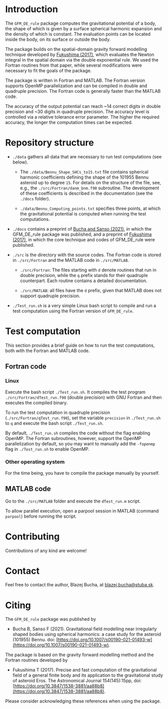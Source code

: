 # Introduction

The `GFM_DE_rule` package computes the gravitational potential of a body, 
the shape of which is given by a surface spherical harmonic expansion and
the density of which is constant. The evaluation points can be located inside
the body, on its surface or outside the body.

The package builds on the spatial-domain gravity forward modelling technique
developed by [Fukushima (2017)](https://doi.org/10.3847/1538-3881/aa88b8),
which evaluates the Newton integral in the spatial domain via the double
exponential rule. We used the Fortran routines from that paper, while several
modifications were necessary to fit the goals of the package.

The package is written in Fortran and MATLAB. The Fortran version supports
OpenMP parallelization and can be compiled in double and quadruple precision.
The Fortran code is generally faster than the MATLAB code.

The accuracy of the output potential can reach ~14 correct digits in
double precision and ~30 digits in quadruple precision. The accuracy level
is controlled via a relative tolerance error parameter. The higher the required
accuracy, the longer the computation times can be expected.


# Repository structure

* `./data` gathers all data that are necessary to run test computations (see
  below).

  * The `./data/Bennu_Shape_SHCs_to15.txt` file contains spherical harmonic
    coefficients defining the shape of the 101955 Bennu asteroid up to degree
    `15`. For details on the structure of the file, see, e.g., the
    `./src/Fortran/danm_bnm.f90` subroutine. The development of these
    coefficients is described in the documentation (see the `./docs` folder).

  * `./data/Bennu_Computing_points.txt` specifies three points, at which the
    gravitational potential is computed when running the test computations.

* `./docs` contains a preprint of [Bucha and Sanso
  (2021)](https://doi.org/10.1007/s00190-021-01493-w), in which the GFM_DE_rule
  package was published, and a preprint of [Fukushima
  (2017)](https://doi.org/10.3847/1538-3881/aa88b8), in which the core
  technique and codes of GFM_DE_rule were published.

* `./src` is the directory with the source codes.  The Fortran code is stored
  in `./src/Fortran` and the MATLAB code in `./src/MATLAB`.

  * `./src/Fortran`: The files starting with `d` denote routines that run in
    double precision, while the `q` prefix stands for their quadruple
    counterpart.  Each routine contains a detailed documentation.

  * `./src/MATLAB`: all files have the `d` prefix, given that MATLAB does not
    support quadruple precision.

* `./Test_run.sh` is a very simple Linux bash script to compile and run a test
  computation using the Fortran version of `GFM_DE_rule`.


# Test computation

This section provides a brief guide on how to run the test computations, both
with the Fortran and MATLAB code.

## Fortran code

### Linux

Execute the bash script `./Test_run.sh`. It compiles the test program
`./src/Fortran/dTest_run.f90` (double precision) with GNU Fortran and then
executes the compiled binary.

To run the test computation in quadruple precision
(`./src/Fortran/qTest_run.f90`), set the variable `precision` in
`./Test_run.sh` to `q` and execute the bash script `./Test_run.sh`.

By default, `./Test_run.sh` compiles the code without the flag enabling
OpenMP. The Fortran subroutines, however, support the OpenMP parallelization by
default, so you may want to manually add the `-fopenmp` flag in `./Test_run.sh`
to enable OpenMP.

### Other operating system

For the time being, you have to compile the package manually by yourself.


## MATLAB code

Go to the `./src/MATLAB` folder and execute the `dTest_run.m` script.

To allow parallel execution, open a parpool session in MATLAB (command
`parpool`) before running the script.


# Contributing

Contributions of any kind are welcome!


# Contact

Feel free to contact the author, Blazej Bucha, at blazej.bucha@stuba.sk.


# Citing

The `GFM_DE_rule` package was published by

 * Bucha B, Sanso F (2021). Gravitational field modelling near irregularly 
   shaped bodies using spherical harmonics: a case study for the asteroid
   (101955) Bennu. doi:
   [https://doi.org/10.1007/s00190-021-01493-w](https://doi.org/10.1007/s00190-021-01493-w).

The package is based on the gravity forward modelling method and the Fortran
routines developed by

 * Fukushima T (2017). Precise and fast computation of the gravitational field 
   of a general finite body and its application to the gravitational study of 
   asteroid Eros. The Astronomical Journal 154(145):15pp, doi:
   [https://doi.org/10.3847/1538-3881/aa88b8](https://doi.org/10.3847/1538-3881/aa88b8).

Please consider acknowledging these references when using the package.

